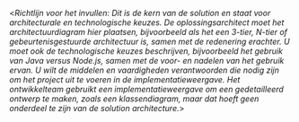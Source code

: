 <_Richtlijn voor het invullen: Dit is de kern van de solution en staat voor architecturale en technologische keuzes. De oplossingsarchitect moet het architectuurdiagram hier plaatsen, bijvoorbeeld als het een 3-tier, N-tier of gebeurtenisgestuurde architectuur is, samen met de redenering erachter. U moet ook de technologische keuzes beschrijven, bijvoorbeeld het gebruik van Java versus Node.js, samen met de voor- en nadelen van het gebruik ervan. U wilt de middelen en vaardigheden verantwoorden die nodig zijn om het project uit te voeren in de implementatieweergave. Het ontwikkelteam gebruikt een implementatieweergave om een gedetailleerd ontwerp te maken, zoals een klassendiagram, maar dat hoeft geen onderdeel te zijn van de solution architecture._>